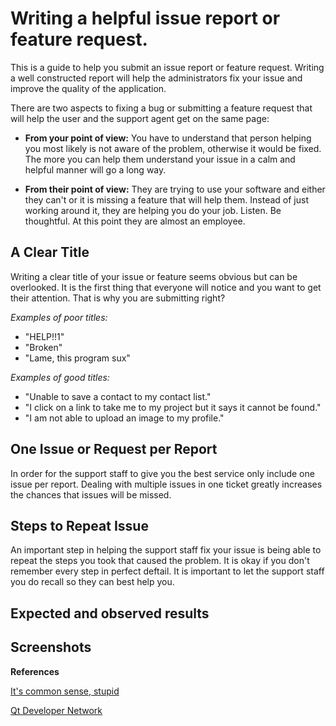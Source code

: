# Writing a helpful issue report or feature request.

This is a guide to help you submit an issue report or feature request.  Writing a well constructed report will help the administrators fix your issue and improve the quality of the application.

There are two aspects to fixing a bug or submitting a feature request that will help the user and the support agent get on the same page:

* __From your point of view:__ You have to understand that person helping you most likely is not aware of the problem, otherwise it would be fixed.  The more you can help them understand your issue in a calm and helpful manner will go a long way.

* __From their point of view:__ They are trying to use your software and either they can't or it is missing a feature that will help them.  Instead of just working around it, they are helping you do your job.  Listen.  Be thoughtful.  At this point they are almost an employee. 

## A Clear Title

Writing a clear title of your issue or feature seems obvious but can be overlooked.  It is the first thing that everyone will notice and you want to get their attention.  That is why you are submitting right?

*Examples of poor titles:*
* "HELP!!1"
* "Broken"
* "Lame, this program sux"

*Examples of good titles:*
* "Unable to save a contact to my contact list."
* "I click on a link to take me to my project but it says it cannot be found."
* "I am not able to upload an image to my profile."

## One Issue or Request per Report

In order for the support staff to give you the best service only include one issue per report.  Dealing with multiple issues in one ticket greatly increases the chances that issues will be missed.

## Steps to Repeat Issue

An important step in helping the support staff fix your issue is being able to repeat the steps you took that caused the problem.  It is okay if you don't remember every step in perfect deftail.  It is important to let the support staff you do recall so they can best help you.

## Expected and observed results

## Screenshots

__References__

[It's common sense, stupid][1]

[Qt Developer Network][2]

[1]: http://itscommonsensestupid.blogspot.com/2008/07/tips-to-write-good-bug-report.html
[2]: http://qt-project.org/wiki/ReportingBugsInQt